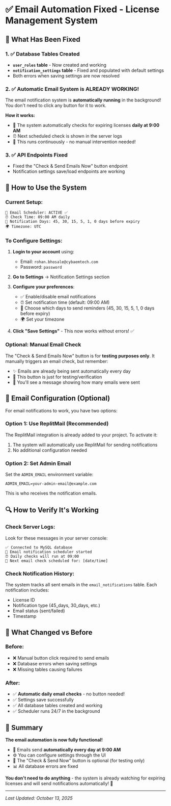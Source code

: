 # ✅ Email Automation Fixed - License Management System

## 🎉 What Has Been Fixed

### 1. ✅ Database Tables Created
- **`user_roles` table** - Now created and working
- **`notification_settings` table** - Fixed and populated with default settings
- Both errors when saving settings are now resolved

### 2. ✅ Automatic Email System is ALREADY WORKING!
The email notification system is **automatically running** in the background! You don't need to click any button for it to work.

**How it works:**
- 📧 The system automatically checks for expiring licenses **daily at 9:00 AM**
- ⏰ Next scheduled check is shown in the server logs
- 🔄 This runs continuously - no manual intervention needed!

### 3. ✅ API Endpoints Fixed
- Fixed the "Check & Send Emails Now" button endpoint
- Notification settings save/load endpoints are working

## 🚀 How to Use the System

### Current Setup:
```
📧 Email Scheduler: ACTIVE ✅
⏰ Check Time: 09:00 AM daily
📅 Notification Days: 45, 30, 15, 5, 1, 0 days before expiry
🌍 Timezone: UTC
```

### To Configure Settings:

1. **Login to your account** using:
   - Email: `rohan.bhosale@cybaemtech.com`
   - Password: `password`

2. **Go to Settings** → Notification Settings section

3. **Configure your preferences**:
   - ✅ Enable/disable email notifications
   - ⏰ Set notification time (default: 09:00 AM)
   - 📅 Choose which days to send reminders (45, 30, 15, 5, 1, 0 days before expiry)
   - 🌍 Set your timezone

4. **Click "Save Settings"** - This now works without errors! ✅

### Optional: Manual Email Check
The "Check & Send Emails Now" button is for **testing purposes only**. It manually triggers an email check, but remember:
- ✨ Emails are already being sent automatically every day
- 🔘 This button is just for testing/verification
- 📧 You'll see a message showing how many emails were sent

## 📧 Email Configuration (Optional)

For email notifications to work, you have two options:

### Option 1: Use ReplitMail (Recommended)
The ReplitMail integration is already added to your project. To activate it:
1. The system will automatically use ReplitMail for sending notifications
2. No additional configuration needed

### Option 2: Set Admin Email
Set the `ADMIN_EMAIL` environment variable:
```
ADMIN_EMAIL=your-admin-email@example.com
```
This is who receives the notification emails.

## 🔍 How to Verify It's Working

### Check Server Logs:
Look for these messages in your server console:
```
✅ Connected to MySQL database
📧 Email notification scheduler started
⏰ Daily checks will run at 09:00
📅 Next email check scheduled for: [date/time]
```

### Check Notification History:
The system tracks all sent emails in the `email_notifications` table. Each notification includes:
- License ID
- Notification type (45_days, 30_days, etc.)
- Email status (sent/failed)
- Timestamp

## 🎯 What Changed vs Before

### Before:
- ❌ Manual button click required to send emails
- ❌ Database errors when saving settings
- ❌ Missing tables causing failures

### After:
- ✅ **Automatic daily email checks** - no button needed!
- ✅ Settings save successfully
- ✅ All database tables created and working
- ✅ Scheduler runs 24/7 in the background

## 📝 Summary

**The email automation is now fully functional!** 

- 🔄 Emails send **automatically every day at 9:00 AM**
- ⚙️ You can configure settings through the UI
- 🔘 The "Check & Send Now" button is optional (for testing only)
- 📊 All database errors are fixed

**You don't need to do anything** - the system is already watching for expiring licenses and will send notifications automatically! 🎉

---

*Last Updated: October 13, 2025*
